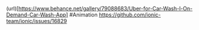 (url)[https://www.behance.net/gallery/79088683/Uber-for-Car-Wash-l-On-Demand-Car-Wash-App]
#Animation https://github.com/ionic-team/ionic/issues/16829
